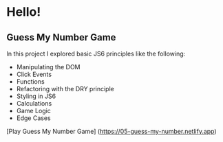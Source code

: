 # Hello! 
## Guess My Number Game
In this project I explored basic JS6 principles like the following: 
- Manipulating the DOM
- Click Events
- Functions
- Refactoring with the DRY principle
- Styling in JS6
- Calculations
- Game Logic
- Edge Cases

[Play Guess My Number Game] (https://05-guess-my-number.netlify.app)